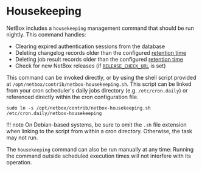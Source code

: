 # Housekeeping

NetBox includes a `housekeeping` management command that should be run nightly. This command handles:

* Clearing expired authentication sessions from the database
* Deleting changelog records older than the configured [retention time](../configuration/miscellaneous.md#changelog_retention)
* Deleting job result records older than the configured [retention time](../configuration/miscellaneous.md#job_retention)
* Check for new NetBox releases (if [`RELEASE_CHECK_URL`](../configuration/miscellaneous.md#release_check_url) is set)

This command can be invoked directly, or by using the shell script provided at `/opt/netbox/contrib/netbox-housekeeping.sh`. This script can be linked from your cron scheduler's daily jobs directory (e.g. `/etc/cron.daily`) or referenced directly within the cron configuration file.

```shell
sudo ln -s /opt/netbox/contrib/netbox-housekeeping.sh /etc/cron.daily/netbox-housekeeping
```

!!! note
    On Debian-based systems, be sure to omit the `.sh` file extension when linking to the script from within a cron directory. Otherwise, the task may not run.

The `housekeeping` command can also be run manually at any time: Running the command outside scheduled execution times will not interfere with its operation.
